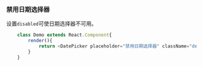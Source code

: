 ### 禁用日期选择器
设置```disabled```可使日期选择器不可用。
```javascript
    class Demo extends React.Component{
        render(){
            return <DatePicker placeholder="禁用日期选择器" className="demo-datepicker-input" disabled/>
        }
    }
```